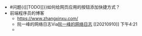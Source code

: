 - #问题{{[[TODO]]}}如何给网页应用的按钮添加快捷方式？
- 前端程序员的博客
    - https://www.zhangxinxu.com/
    - 阮一峰的网络日志Via[阮一峰的网络日志](https://www.ruanyifeng.com/blog/) [[20210910]] 下午4:21
    - 
